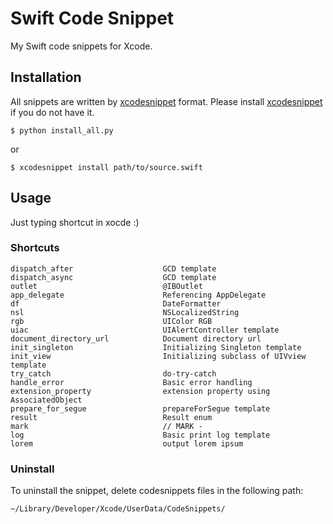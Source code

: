 # Swift Code Snippet

My Swift code snippets for Xcode.

## Installation

All snippets are written by [xcodesnippet][1] format. Please install [xcodesnippet][1] if you do not have it.

```
$ python install_all.py
```

or 

```
$ xcodesnippet install path/to/source.swift
```

## Usage

Just typing shortcut in xocde :)

### Shortcuts

```
dispatch_after                    GCD template
dispatch_async                    GCD template
outlet                            @IBOutlet
app_delegate                      Referencing AppDelegate
df                                DateFormatter
nsl                               NSLocalizedString
rgb                               UIColor RGB
uiac                              UIAlertController template
document_directory_url            Document directory url
init_singleton                    Initializing Singleton template
init_view                         Initializing subclass of UIVview template
try_catch                         do-try-catch
handle_error                      Basic error handling
extension_property                extension property using AssociatedObject
prepare_for_segue                 prepareForSegue template
result                            Result enum
mark                              // MARK - 
log                               Basic print log template
lorem                             output lorem ipsum
```

### Uninstall

To uninstall the snippet, delete codesnippets files in the following path:

```
~/Library/Developer/Xcode/UserData/CodeSnippets/
```

[1]: https://github.com/Xcode-Snippets/xcodesnippet
